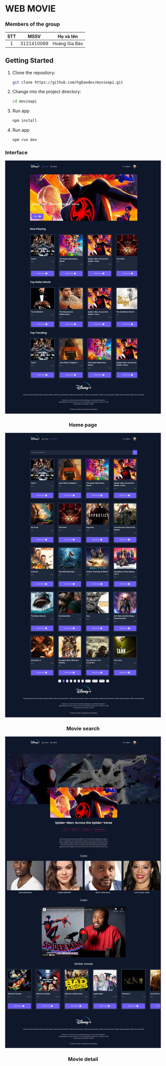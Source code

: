 # WEB MOVIE

### Members of the group

| STT |    MSSV    |   Họ và tên   |
| :-: | :--------: | :-----------: |
|  1  | 3121410069 | Hoàng Gia Bảo |

## Getting Started

1. Clone the repository:

   ```bash
   git clone https://github.com/hgbaodev/movieapi.git
   ```

2. Change into the project directory:

   ```bash
   cd movieapi
   ```

3. Run app
   ```bash
   npm install
   ```

4. Run app
   ```bash
   npm run dev
   ```

### Interface

![Interface homepage](./img/homemovie.jpeg)

<h3 align="center">Home page</h3>

![Interface moviesearch](./img/searchmovie.jpeg)

<h3 align="center">Movie search</h3>

![Interface moviedetail](./img/moviedetail.jpeg)

<h3 align="center">Movie detail</h3>
